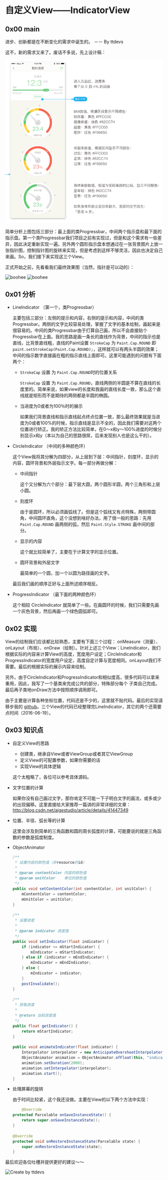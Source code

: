 #   自定义View——IndicatorView

## 0x00 main

进步、创新都是在不断变化的需求中诞生的。
						－－ By ttdevs

这不，新的需求又来了。废话不多说，先上设计稿：

![boohee](boohee_design.png)

简单分析上图包括三部分：最上面的类Progressbar，中间两个指示盘和最下面的指示盘。第一个类Progressbar我们项目之前有实现过，但是和这个需求有一些差异，因此决定重新实现一遍。另外两个圆形指示盘本想通过在一张背景图片上放一张指针图，控制指针图的旋转来实现，但是考虑到这样不够灵活，因此也决定自己来画。So，我们接下来实现这三个View。

正式开始之前，先看看我们最终效果图（当然，指针是可以动的）：

![boohee](result_1.png)
![boohee](result_2.png)

## 0x01 分析

- LineIndicator （第一个，类Progressbar）

	主要包括三部分：左侧的提示和内容，右侧的提示和内容，中间的类Progressbar。两侧的文字比较容易处理，掌握了文字的基本绘制，画起来是很容易的。中间的类Progressbar由于打算自己画，所以不会直接贴个Progressbar在上面。我的思路是画一条长的直线作为背景，中间的指示也是直线，比背景直线粗，直线的Paint设置 `StrokeCap` 为 `Paint.Cap.ROUND` 即 `paint.setStrokeCap(Paint.Cap.ROUND);`，这样就可以有两头半圆的效果；中间的指示数字直接画在粗的指示直线上面即可。这里可能遇到的问题有下面两个：
	
	- `StrokeCap` 设置 为 `Paint.Cap.ROUND`时的位置关系
		
		`StrokeCap` 设置 为 `Paint.Cap.ROUND`，直线两侧的半圆是不算在直线的长度里的。简单来说，如果view的长度和我画的直线长度一致，那么这个直线就是矩形而不是期待的两侧都是半圆的椭圆。
		
	- 当进度为0或者为100％时的展示
		
		如果我们背景直线和指示直线起点终点位置一致，那么最终效果就是当进度为0或者100%的时候，指示直线是显示不全的，因此我们需要对这两个位置进行矫正。我的矫正方法比较简单，在0～x和y～100%进度的时候分别显示x和y（本以为自己的思路很屌，后来发现别人也是这么干的）。
	
- CircleIndicator （中间的多种颜色环）
	
	这个View我将其分解为四部分，从上层到下层：中间指针，刻度环，显示的内容，圆环背景和外层指示文字。每一部分再做分解：
	
	- 中间指针
		
		这个又分解为六个部分：最下层大圆，两个圆形半圆，两个三角形和上层小圆。
	
	- 刻度环
	
		由于是圆环，所以必须画弧线了。但是这个弧线又有点特殊，两侧带圆角，中间圆环直角，这个没想到啥好办法，用了很一般的思路：先用 `Paint.Cap.ROUND` 画两侧的弧，然后 `Paint.Style.STROKE` 画中间的部分。
	
	- 显示的内容
	
		这个就比较简单了，主要在于计算文字的显示位置。
	
	- 圆环背景和外层文字
	
		最简单的一个圆，加一个以圆为路径画的文字。
	

	最后我们画的顺序正好与上面所述顺序相反。
	
- ProgressIndicator （最下面的两种颜色环）
	
	这个相较 CircleIndicator 就简单了一些。在画圆环的时候，我们只需要先画一个灰色背景，然后再画一个绿色圆弧即可。
	

## 0x02 实现

View的绘制我们应该都比较熟悉，主要有下面三个过程： onMeasure（测量）、onLayout（布局）、onDraw（绘制）。针对上述三个View：LineIndicator，我们根据实际的内容来计算View的高度，宽度用户设定；CircleIndicator和ProgressIndicator的宽度用户设定，高度自定计算与宽度相同。onLayout我们不需要。最后的根据实际的展示内容来绘制。

另外，由于CircleIndicator和ProgressIndicator和相似度高，很多代码可以拿来重用，因此，我写了一个基类来完成公共的部分，特殊部分每个 子类自己完成。最后再子类地onDraw方法中按照顺序调用即可。

由于主要是计算各种坐标位置，代码还是不少的，这里就不贴代码。最后的实现请移步我的 [github](https://github.com/ttdevs/android/tree/master/modules/indicator)。三个View的代码已经整理完LineIndicator，其它的两个还需要点时间（2016-06-19）。

## 0x03 知识点

- 自定义View的思路

	- 创建类，继承自View或者ViewGroup或者其它ViewGroup
	- 定义View的可配置参数，如果你需要的话
	- 实现View的具体逻辑
	
	这个太粗略了，各位可以参考具体源码。
	
- 文字位置的计算

	如果你没有自己画过文字，那你肯定不可能一下子明白文字的画法，或多或少的出现偏移。这里直接给大家推荐一篇讲的非常详细的文章：http://blog.csdn.net/aigestudio/article/details/41447349

- 位置、半径、弧长等的计算

	这里会涉及到简单的三角函数和圆的周长弧度的计算，可能要说的就是三角函数的参数是弧度制度。
	
- ObjectAnimator

	``` java
    /**
     * 设置内容的颜色值（非resource的id）
     *
     * @param contentColor 内容的颜色值
     * @param unitColor    单位的颜色值
     */
    public void setContentColor(int contentColor, int unitColor) {
        mContentColor = contentColor;
        mUnitColor = unitColor;
    }

    /**
     * 设置进度
     *
     * @param indicator 进度值
     */
    public void setIndicator(float indicator) {
        if (indicator <= mStartIndicator) {
            mIndicator = mStartIndicator;
        } else if (indicator > mEndIndicator) {
            mIndicator = mEndIndicator;
        } else {
            mIndicator = indicator;
        }
        postInvalidate();
    }

    /**
     * 获取进度
     *
     * @return 当前进度值
     */
    public float getIndicator() {
        return mStartIndicator;
    }

    public void animateIndicator(float indicator) {
        Interpolator interpolator = new AnticipateOvershootInterpolator(1.8f);
        ObjectAnimator animation = ObjectAnimator.ofFloat(this, "indicator", indicator);
        animation.setDuration(2000);
        animation.setInterpolator(interpolator);
        animation.start();
    }
	```

- 处理屏幕的旋转

	由于时间比较紧，这个我还没做。主要在View的以下两个方法中实现：
	
	``` java
	    @Override
    protected Parcelable onSaveInstanceState() {
        return super.onSaveInstanceState();
    }

    @Override
    protected void onRestoreInstanceState(Parcelable state) {
        super.onRestoreInstanceState(state);
    }

	```
	
最后欢迎各位吐槽并提供更好的建议～～

![Create by ttdevs](https://raw.githubusercontent.com/ttdevs/raspi/master/blog/image/ttdevs_raspi_info.png)



